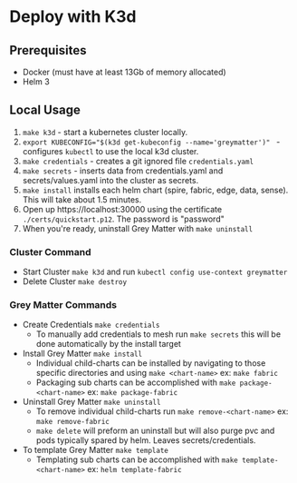 # Deploy with K3d

## Prerequisites

- Docker  (must have at least 13Gb of memory allocated)
- Helm 3

## Local Usage

1. `make k3d` - start a kubernetes cluster locally.
1. `export KUBECONFIG="$(k3d get-kubeconfig --name='greymatter')" ` - configures `kubectl` to use the local k3d cluster.
1. `make credentials` - creates a git ignored file `credentials.yaml` 
1. `make secrets` - inserts data from credentials.yaml and secrets/values.yaml into the cluster as secrets.
1. `make install` installs each helm chart (spire, fabric, edge, data, sense). This will take about 1.5 minutes.
1. Open up https://localhost:30000 using the certificate `./certs/quickstart.p12`. The password is "password"
1. When you're ready, uninstall Grey Matter with `make uninstall`

### Cluster Command

- Start Cluster `make k3d` and run `kubectl config use-context greymatter`
- Delete Cluster `make destroy`

### Grey Matter Commands

- Create Credentials `make credentials`
  - To manually add credentials to mesh run `make secrets` this will be done automatically by the install target
- Install Grey Matter `make install`
  - Individual child-charts can be installed by navigating to those specific directories and using `make <chart-name>` ex: `make fabric`
  - Packaging sub charts can be accomplished with `make package-<chart-name>` ex: `make package-fabric`
- Uninstall Grey Matter `make uninstall`
  - To remove individual child-charts run `make remove-<chart-name>` ex: `make remove-fabric`
  - `make delete` will preform an uninstall but will also purge pvc and pods typically spared by helm.  Leaves secrets/credentials.
- To template Grey Matter `make template`
  - Templating sub charts can be accomplished with `make template-<chart-name>` ex: `helm template-fabric`
